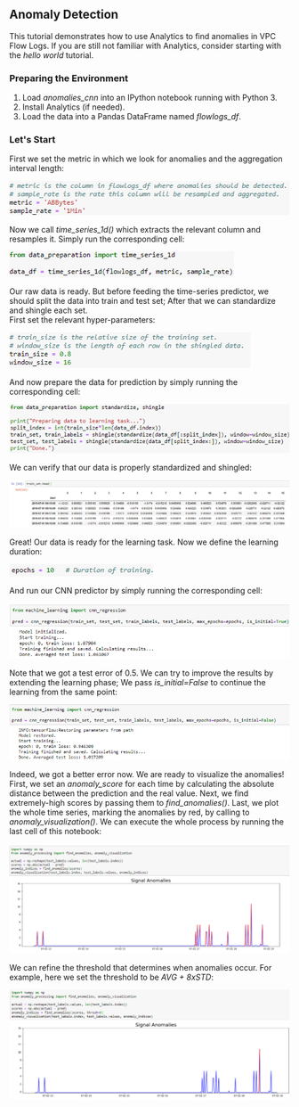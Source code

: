 ## Anomaly Detection 
This tutorial demonstrates how to use Analytics to find anomalies in VPC Flow Logs. 
If you are still not familiar with Analytics, consider starting with the *hello world* tutorial.

### Preparing the Environment
1. Load *anomalies_cnn* into an IPython notebook running with Python 3.
2. Install Analytics (if needed).
3. Load the data into a Pandas DataFrame named *flowlogs_df*.

### Let's Start
First we set the metric in which we look for anomalies and the aggregation interval length:  

![alt text](images/metric_agg.png)  

Now we call *time_series_1d()* which extracts the relevant column and resamples it. Simply run the corresponding cell:  

![alt text](images/time_series_1d.png)  

Our raw data is ready. But before feeding the time-series predictor, we should split the data into train and test set; After that we can standardize and shingle each set.  
First set the relevant hyper-parameters:

![alt text](images/split_shingle.png)  

And now prepare the data for prediction by simply running the corresponding cell:

![alt text](images/prepare_data.png)

We can verify that our data is properly standardized and shingled:

![alt text](images/shingle_verify.png)  

Great! Our data is ready for the learning task. 
Now we define the learning duration:

![alt text](images/epochs.png)  

And run our CNN predictor by simply running the corresponding cell: 

![alt text](images/learning_1.png)  

Note that we got a test error of 0.5. We can try to improve the results by extending the learning phase; We pass *is_initial=False* to continue the learning from the same point:

![alt text](images/learning_2.png)  

Indeed, we got a better error now. We are ready to visualize the anomalies!
First, we set an *anomaly_score* for each time by calculating the absolute distance between the prediction and the real value. Next, we find extremely-high scores by passing them to *find_anomalies()*. Last, we plot the whole time series, marking the anomalies by red, by calling to *anomaly_visualization()*. We can execute the whole process by running the last cell of this notebook:

![alt text](images/visualization.png)

We can refine the threshold that determines when anomalies occur. For example, here we set the threshold to be *AVG + 8xSTD*:

![alt text](images/visualization_2.png)
